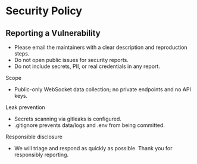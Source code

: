 # Security Policy

## Reporting a Vulnerability
- Please email the maintainers with a clear description and reproduction steps.
- Do not open public issues for security reports.
- Do not include secrets, PII, or real credentials in any report.

Scope
- Public-only WebSocket data collection; no private endpoints and no API keys.

Leak prevention
- Secrets scanning via gitleaks is configured.
- .gitignore prevents data/logs and .env from being committed.

Responsible disclosure
- We will triage and respond as quickly as possible. Thank you for responsibly reporting.
